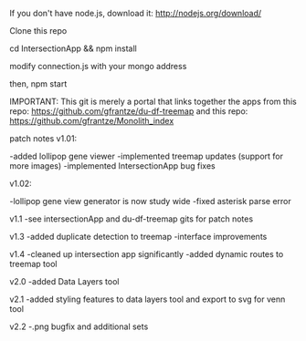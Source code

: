 If you don't have node.js, download it: http://nodejs.org/download/

Clone this repo

cd IntersectionApp && npm install

modify connection.js with your mongo address

then,
npm start


IMPORTANT: This git is merely a portal that links together the apps from this repo: https://github.com/gfrantze/du-df-treemap  and this repo:  https://github.com/gfrantze/Monolith_index


patch notes v1.01:

-added lollipop gene viewer
-implemented treemap updates (support for more images)
-implemented IntersectionApp bug fixes

v1.02:

-lollipop gene view generator is now study wide
-fixed asterisk parse error

v1.1
-see intersectionApp and du-df-treemap gits for patch notes

v1.3
-added duplicate detection to treemap
-interface improvements

v1.4
-cleaned up intersection app significantly
-added dynamic routes to treemap tool

v2.0
-added Data Layers tool

v2.1
-added styling features to data layers tool and export to svg for venn tool

v2.2
-.png bugfix and additional sets
